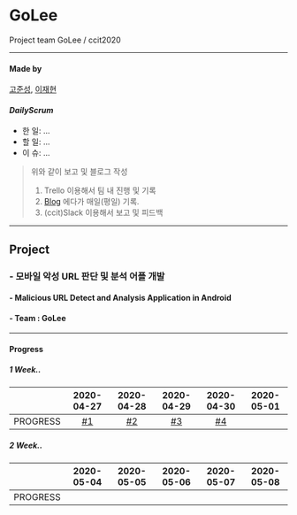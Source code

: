 # GoLee
Project team GoLee / ccit2020
* * *
#### Made by 
[고준성](https://github.com/Kogoon), [이재현](https://github.com/JaeHyunL)

#### *DailyScrum*
* 한 일: ...
* 할 일: ...
* 이 슈: ...

> 위와 같이 보고 및 블로그 작성
> 1. Trello 이용해서 팀 내 진행 및 기록
> 2. [Blog](https://edudeveloper.tistory.com/category/%EC%8A%A4%EB%AF%B8%EC%8B%B1%20%ED%94%84%EB%A1%9C%EC%A0%9D%ED%8A%B8) 에다가 매일(평일) 기록.
> 3. (ccit)Slack 이용해서 보고 및 피드백 


* * *
## Project 
### - 모바일 악성 URL 판단 및 분석 어플 개발
#### - Malicious URL Detect and Analysis Application in Android 
#### - Team : GoLee


* * *
#### Progress
##### 1 Week.. 
||2020-04-27|2020-04-28|2020-04-29|2020-04-30|2020-05-01|
|:--------:|:--------:|:--------:|:--------:|:--------:|:--------:|
|PROGRESS|[#1](https://edudeveloper.tistory.com/72)|[#2](https://edudeveloper.tistory.com/73)|[#3](https://edudeveloper.tistory.com/76)|[#4](https://edudeveloper.tistory.com/85)||

##### 2 Week.. 
||2020-05-04|2020-05-05|2020-05-06|2020-05-07|2020-05-08|
|:--------:|:--------:|:--------:|:--------:|:--------:|:--------:|
|PROGRESS||||||
